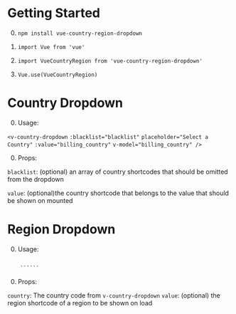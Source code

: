 # Getting Started


0. ```npm install vue-country-region-dropdown```

0. ```import Vue from 'vue' ```
0. ```import VueCountryRegion from 'vue-country-region-dropdown'```
0. ```Vue.use(VueCountryRegion)```



# Country Dropdown
0. Usage:

```<v-country-dropdown```
        ```:blacklist="blacklist"```
        ```placeholder="Select a Country"```
        ```:value="billing_country"```
        ```v-model="billing_country" /> ```

0. Props:

`blacklist`: (optional) an array of country shortcodes that should be omitted from the dropdown

`value`: (optional)the country shortcode that belongs to the value that should be shown on mounted

# Region Dropdown
0. Usage:

<pre><code>
    ```<v-region-dropdown
        :country="billing_country"
        v-model="billing_state"
        :value="billing_state"
        placeholder="Select a Region"/>```
</code></pre>

0. Props:

`country`: The country code from `v-country-dropdown`
`value`: (optional) the region shortcode of a region to be shown on load





